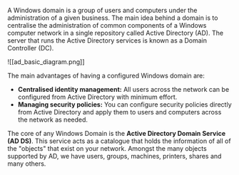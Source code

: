 A Windows domain is a group of users and computers under the administration of a given business. The main idea behind a domain is to centralise the administration of common components of a Windows computer network in a single repository called Active Directory (AD). The server that runs the Active Directory services is known as a Domain Controller (DC).

![[ad_basic_diagram.png]]


The main advantages of having a configured Windows domain are:

- **Centralised identity management:** All users across the network can be configured from Active Directory with minimum effort.
- **Managing security policies:** You can configure security policies directly from Active Directory and apply them to users and computers across the network as needed.

The core of any Windows Domain is the **Active Directory Domain Service (AD DS)**. This service acts as a catalogue that holds the information of all of the "objects" that exist on your network. Amongst the many objects supported by AD, we have users, groups, machines, printers, shares and many others.


